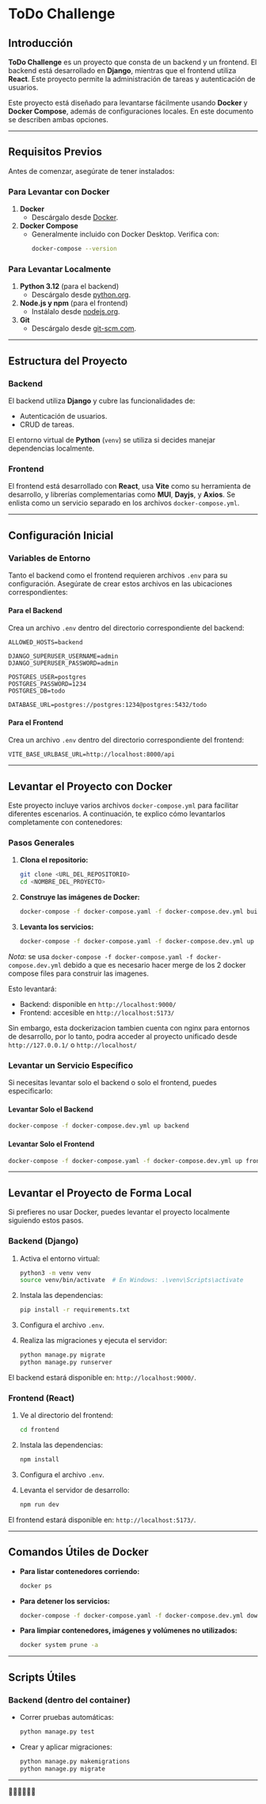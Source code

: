# ToDo Challenge

## Introducción

**ToDo Challenge** es un proyecto que consta de un backend y un frontend. El backend está desarrollado en **Django**, mientras que el frontend utiliza **React**. Este proyecto permite la administración de tareas y autenticación de usuarios.

Este proyecto está diseñado para levantarse fácilmente usando **Docker** y **Docker Compose**, además de configuraciones locales. En este documento se describen ambas opciones.

---

## Requisitos Previos

Antes de comenzar, asegúrate de tener instalados:

### Para Levantar con Docker

1. **Docker**
   - Descárgalo desde [Docker](https://www.docker.com/).
2. **Docker Compose**
   - Generalmente incluido con Docker Desktop. Verifica con:
     ```bash
     docker-compose --version
     ```

### Para Levantar Localmente

1. **Python 3.12** (para el backend)
   - Descárgalo desde [python.org](https://www.python.org/).
2. **Node.js y npm** (para el frontend)
   - Instálalo desde [nodejs.org](https://nodejs.org/).
3. **Git**
   - Descárgalo desde [git-scm.com](https://git-scm.com/).

---

## Estructura del Proyecto

### Backend

El backend utiliza **Django** y cubre las funcionalidades de:

- Autenticación de usuarios.
- CRUD de tareas.

El entorno virtual de **Python** (`venv`) se utiliza si decides manejar dependencias localmente.

### Frontend

El frontend está desarrollado con **React**, usa **Vite** como su herramienta de desarrollo, y librerías complementarias como **MUI**, **Dayjs**, y **Axios**. Se enlista como un servicio separado en los archivos `docker-compose.yml`.

---

## Configuración Inicial

### Variables de Entorno

Tanto el backend como el frontend requieren archivos `.env` para su configuración. Asegúrate de crear estos archivos en las ubicaciones correspondientes:

#### Para el Backend
Crea un archivo `.env` dentro del directorio correspondiente del backend:
```env
ALLOWED_HOSTS=backend

DJANGO_SUPERUSER_USERNAME=admin
DJANGO_SUPERUSER_PASSWORD=admin

POSTGRES_USER=postgres
POSTGRES_PASSWORD=1234
POSTGRES_DB=todo

DATABASE_URL=postgres://postgres:1234@postgres:5432/todo
```

#### Para el Frontend
Crea un archivo `.env` dentro del directorio correspondiente del frontend:
```env
VITE_BASE_URLBASE_URL=http://localhost:8000/api
```

---

## Levantar el Proyecto con Docker

Este proyecto incluye varios archivos `docker-compose.yml` para facilitar diferentes escenarios. A continuación, te explico cómo levantarlos completamente con contenedores:

### Pasos Generales

1. **Clona el repositorio:**
   ```bash
   git clone <URL_DEL_REPOSITORIO>
   cd <NOMBRE_DEL_PROYECTO>
   ```

2. **Construye las imágenes de Docker:**
   ```bash
   docker-compose -f docker-compose.yaml -f docker-compose.dev.yml build
   ```

3. **Levanta los servicios:**
   ```bash
   docker-compose -f docker-compose.yaml -f docker-compose.dev.yml up
   ```

*Nota*: se usa ```docker-compose -f docker-compose.yaml -f docker-compose.dev.yml``` debido a que es necesario hacer merge de los 2 docker compose files para construir las imagenes.

Esto levantará:

- Backend: disponible en `http://localhost:9000/`
- Frontend: accesible en `http://localhost:5173/`

Sin embargo, esta dockerizacion tambien cuenta con nginx para entornos de desarrollo, por lo tanto, podra acceder al proyecto unificado desde ```http://127.0.0.1/``` o ```http://localhost/```

### Levantar un Servicio Específico

Si necesitas levantar solo el backend o solo el frontend, puedes especificarlo:

#### Levantar Solo el Backend
```bash
docker-compose -f docker-compose.dev.yml up backend
```

#### Levantar Solo el Frontend
```bash
docker-compose -f docker-compose.yaml -f docker-compose.dev.yml up frontend
```

---

## Levantar el Proyecto de Forma Local

Si prefieres no usar Docker, puedes levantar el proyecto localmente siguiendo estos pasos.

### Backend (Django)

1. Activa el entorno virtual:
   ```bash
   python3 -m venv venv
   source venv/bin/activate  # En Windows: .\venv\Scripts\activate
   ```

2. Instala las dependencias:
   ```bash
   pip install -r requirements.txt
   ```

3. Configura el archivo `.env`.

4. Realiza las migraciones y ejecuta el servidor:
   ```bash
   python manage.py migrate
   python manage.py runserver
   ```

El backend estará disponible en: `http://localhost:9000/`.

### Frontend (React)

1. Ve al directorio del frontend:
   ```bash
   cd frontend
   ```

2. Instala las dependencias:
   ```bash
   npm install
   ```

3. Configura el archivo `.env`.

4. Levanta el servidor de desarrollo:
   ```bash
   npm run dev
   ```

El frontend estará disponible en: `http://localhost:5173/`.

---

## Comandos Útiles de Docker

- **Para listar contenedores corriendo:**
  ```bash
  docker ps
  ```

- **Para detener los servicios:**
  ```bash
  docker-compose -f docker-compose.yaml -f docker-compose.dev.yml down
  ```

- **Para limpiar contenedores, imágenes y volúmenes no utilizados:**
  ```bash
  docker system prune -a
  ```

---

## Scripts Útiles

### Backend (dentro del container)

- Correr pruebas automáticas:
  ```bash
  python manage.py test
  ```

- Crear y aplicar migraciones:
  ```bash
  python manage.py makemigrations
  python manage.py migrate
  ```
  
---

🚀🚀🚀🚀🚀🚀